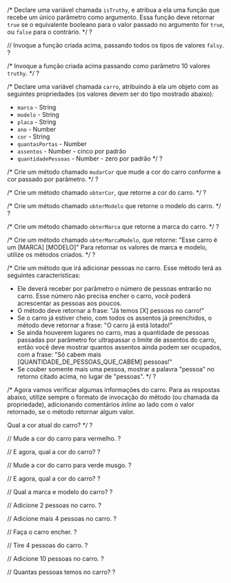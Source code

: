 /*
Declare uma variável chamada `isTruthy`, e atribua a ela uma função que recebe
um único parâmetro como argumento. Essa função deve retornar `true` se o
equivalente booleano para o valor passado no argumento for `true`, ou `false`
para o contrário.
*/
?

// Invoque a função criada acima, passando todos os tipos de valores `falsy`.
?

/*
Invoque a função criada acima passando como parâmetro 10 valores `truthy`.
*/
?

/*
Declare uma variável chamada `carro`, atribuindo à ela um objeto com as
seguintes propriedades (os valores devem ser do tipo mostrado abaixo):
- `marca` - String
- `modelo` - String
- `placa` - String
- `ano` - Number
- `cor` - String
- `quantasPortas` - Number
- `assentos` - Number - cinco por padrão
- `quantidadePessoas` - Number - zero por padrão
*/
?

/*
Crie um método chamado `mudarCor` que mude a cor do carro conforme a cor
passado por parâmetro.
*/
?

/*
Crie um método chamado `obterCor`, que retorne a cor do carro.
*/
?

/*
Crie um método chamado `obterModelo` que retorne o modelo do carro.
*/
?

/*
Crie um método chamado `obterMarca` que retorne a marca do carro.
*/
?

/*
Crie um método chamado `obterMarcaModelo`, que retorne:
"Esse carro é um [MARCA] [MODELO]"
Para retornar os valores de marca e modelo, utilize os métodos criados.
*/
?

/*
Crie um método que irá adicionar pessoas no carro. Esse método terá as
seguintes características:
- Ele deverá receber por parâmetro o número de pessoas entrarão no carro. Esse
número não precisa encher o carro, você poderá acrescentar as pessoas aos
poucos.
- O método deve retornar a frase: "Já temos [X] pessoas no carro!"
- Se o carro já estiver cheio, com todos os assentos já preenchidos, o método
deve retornar a frase: "O carro já está lotado!"
- Se ainda houverem lugares no carro, mas a quantidade de pessoas passadas por
parâmetro for ultrapassar o limite de assentos do carro, então você deve
mostrar quantos assentos ainda podem ser ocupados, com a frase:
"Só cabem mais [QUANTIDADE_DE_PESSOAS_QUE_CABEM] pessoas!"
- Se couber somente mais uma pessoa, mostrar a palavra "pessoa" no retorno
citado acima, no lugar de "pessoas".
*/
?

/*
Agora vamos verificar algumas informações do carro. Para as respostas abaixo,
utilize sempre o formato de invocação do método (ou chamada da propriedade),
adicionando comentários _inline_ ao lado com o valor retornado, se o método
retornar algum valor.

Qual a cor atual do carro?
*/
?

// Mude a cor do carro para vermelho.
?

// E agora, qual a cor do carro?
?

// Mude a cor do carro para verde musgo.
?

// E agora, qual a cor do carro?
?

// Qual a marca e modelo do carro?
?

// Adicione 2 pessoas no carro.
?

// Adicione mais 4 pessoas no carro.
?

// Faça o carro encher.
?

// Tire 4 pessoas do carro.
?

// Adicione 10 pessoas no carro.
?

// Quantas pessoas temos no carro?
?
